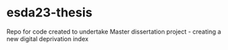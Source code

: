 # esda23-thesis
Repo for code created to undertake Master dissertation project - creating a new digital deprivation index
